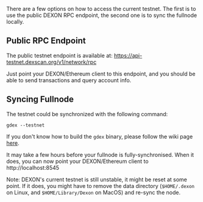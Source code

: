 There are a few options on how to access the current testnet. The first is to use the public DEXON RPC endpoint,  the second one is to sync the fullnode locally.

## Public RPC Endpoint

The public testnet endpoint is available at: https://api-testnet.dexscan.org/v1/network/rpc

Just point your DEXON/Ethereum client to this endpoint, and you should be able to send transactions and query account info.
 
## Syncing Fullnode

The testnet could be synchronized with the following command:

```
gdex --testnet
```

If you don't know how to build the `gdex` binary, please follow the wiki page [here](https://github.com/dexon-foundation/wiki/wiki/Building-DEXON).

It may take a few hours before your fullnode is fully-synchronised.  When it does, you can now point your DEXON/Ethereum client to http://localhost:8545

Note: DEXON's current testnet is still unstable, it might be reset at some point. If it does, you might have to remove the data directory (`$HOME/.dexon` on Linux, and `$HOME/Library/Dexon` on MacOS) and re-sync the node.
